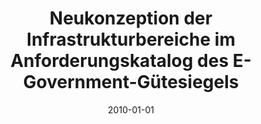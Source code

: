 ---
abstract: ''
authors:
- Christian Wallek
date: '2010-01-01'
featured: false
links:
- name: Publik
  url: https://publik.tuwien.ac.at/showentry.php?ID=194567&lang=1
publication_types:
- '7'
publishDate: '2010-01-01'
title: Neukonzeption der Infrastrukturbereiche im Anforderungskatalog des E-Government-Gütesiegels
url_pdf: ''
---